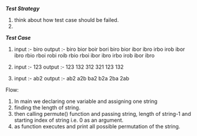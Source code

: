 *****Test Strategy*****
1. think about how test case should be failed.
2. 


*****Test Case*****
1. input :- biro
   output :- biro bior boir bori biro bior
			 ibor ibro irbo irob ibor ibro
			 rbio rboi robi roib rbio rboi
			 ibor ibro irbo irob ibor ibro

2. input :- 123
   output :- 123 132 312 321 123 132

3. input :- ab2
   output :- ab2 a2b ba2 b2a 2ba 2ab
   
   
   
  Flow:
  1. In main we declaring one variable and assigning one string 
  2. finding the length of string.
  3. then calling permute() function and passing string, length of string-1 and starting index of string i.e. 0 as an argument.
  4. as function executes and print all possible permutation of the string.
  